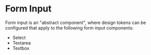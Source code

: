 # Form Input

Form input is an "abstract component", where design tokens can be configured that apply to the following form input components:

- Select
- Textarea
- Textbox
